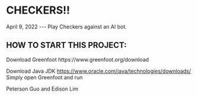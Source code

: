 <h1>CHECKERS!! </h1>
April 9, 2022
---
Play Checkers against an AI bot.

<h2>HOW TO START THIS PROJECT: </h2>
Download Greenfoot https://www.greenfoot.org/download

Download Java JDK https://www.oracle.com/java/technologies/downloads/
Simply open Greenfoot and run

Peterson Guo and Edison Lim
